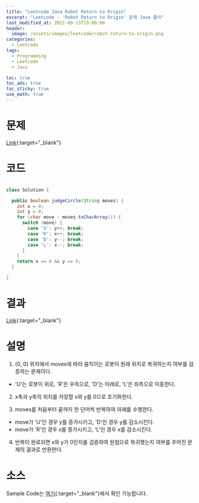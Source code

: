 ```yaml
---
title: "Leetcode Java Robot Return to Origin"
excerpt: "Leetcode - 'Robot Return to Origin' 문제 Java 풀이"
last_modified_at: 2022-09-13T19:00:00
header:
  image: /assets/images/leetcode/robot-return-to-origin.png
categories:
  - Leetcode
tags:
  - Programming
  - Leetcode
  - Java

toc: true
toc_ads: true
toc_sticky: true
use_math: true
---
```

# 문제
[Link](https://leetcode.com/problems/robot-return-to-origin){:target="_blank"}

# 코드
```java

class Solution {

  public boolean judgeCircle(String moves) {
    int x = 0;
    int y = 0;
    for (char move : moves.toCharArray()) {
      switch (move) {
        case 'U': y++; break;
        case 'R': x++; break;
        case 'D': y--; break;
        case 'L': x--; break;
      }
    }
    return x == 0 && y == 0;
  }

}
```

# 결과
[Link](https://leetcode.com/submissions/detail/798681246/){:target="_blank"}

# 설명
1. (0, 0) 위치에서 moves에 따라 움직이는 로봇이 원래 위치로 복귀하는지 여부를 검증하는 문제이다.
- 'U'는 로봇이 위로, 'R'은 우측으로, 'D'는  아래로, 'L'은 좌측으로 이동한다.

2. x축과 y축의 위치를 저장할 x와 y를 0으로 초기화한다.

3. moves를 처음부터 끝까지 한 단어씩 반복하여 아래를 수행한다.
- move가 'U'인 경우 y를 증가시키고, 'D'인 경우 y를 감소시킨다.
- move가 'R'인 경우 x를 증가시키고, 'L'인 경우 x를 감소시킨다.

4. 반복이 완료되면 x와 y가 0인지를 검증하여 원점으로 복귀했는지 여부를 주어진 문제의 결과로 반환한다.

# 소스
Sample Code는 [여기](https://github.com/GracefulSoul/leetcode/blob/master/src/main/java/gracefulsoul/problems/RobotReturnToOrigin.java){:target="_blank"}에서 확인 가능합니다.
